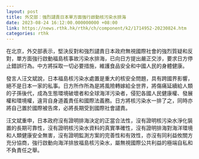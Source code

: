 ```yaml
---
layout: post
title: 外交部︰強烈譴責日本單方面強行啟動核污染水排海
date: 2023-08-24 16:12:00.000000000 +08:00
link: https://news.rthk.hk/rthk/ch/component/k2/1714952-20230824.htm
categories: rthk
---
```


在北京，外交部表示，堅決反對和強烈譴責日本政府無視國際社會的強烈質疑和反對，單方面強行啟動福島核事故污染水排海，已向日方提出嚴正交涉，要求日方停止錯誤行為。中方將採取一切必要措施，維護食品安全和中國人民的身體健康。

發言人汪文斌說，日本福島核污染水處置是重大的核安全問題，具有跨國界影響，絕不是日本一家的私事。日方所作所為是將風險轉嫁給全世界，將傷痛延續給人類的子孫後代，成為生態環境破壞者和全球海洋污染者，侵犯各國人民健康權、發展權和環境權，違背自身道義責任和國際法義務。日方將核污染水一排了之，同時亦將自己置於國際被告席，必將長期受到國際社會譴責。

汪文斌重申，日本政府沒有證明排海決定的正當合法性，沒有證明核污染水淨化裝置的長期可靠性，沒有證明核污染水資料的真實準確性，沒有證明排海對海洋環境和人類健康安全無害，沒有證明監測方案的完善性和有效性，亦沒有同利益攸關方充分協商，強行啟動向海洋排放福島核污染水，屬無視國際公共利益的極端自私和不負責任之舉。
